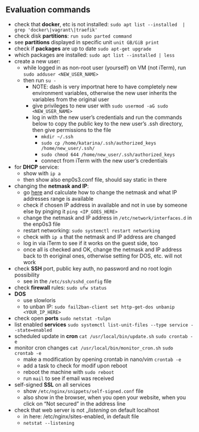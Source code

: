 ## Evaluation commands

- check that __docker__, etc is not installed: 
  ```sudo apt list --installed  | grep 'docker\|vagrant\|traefik'```
- check disk __partitions__: 
  ```run sudo parted command```
- see __partitions__ displayed in specific unit
  ```unit GB/GiB print```
- check if __packages__ are up to date
  ```sudo apt-get upgrade```
- which packages are installed:
  ```sudo apt list --installed | less```
- create a new user:
  - while logged in as non-root user (yourself) on VM (not iTerm), run ```sudo adduser <NEW_USER_NAME>```
  - then run ```su -``` 
    - NOTE: dash is very importnat here to have completely new environment variables, otherwise the new user inherits the variables from the original user
    - give privileges to new user with ```sudo usermod -aG sudo <NEW_USER_NAME>```
    - log in with the new user’s credentials and run the commands below to copy the public key to the new user’s .ssh directory, then give permissions to the file
      - ```mkdir ~/.ssh```
      - ```sudo cp /home/katarina/.ssh/authorized_keys /home/new_user/.ssh/```
      - ```sudo chmod 644 /home/new_user/.ssh/authorized_keys```
      - connect from iTerm with the new user’s credentials
- for __DHCP__ service:
  - show with ```ip a```
  - then show also enp0s3.conf file, should say static in there
- changing the __netmask and IP__:
  - go [here](https://jodies.de/ipcalc) and calculate how to change the netmask and what IP addresses range is available
  - check if chosen IP address in available and not in use by someone else by pinging it ```ping <IP_GOES_HERE>```
  - change the netmask and IP address in ```/etc/network/interfaces.d``` in the enp0s3 file 
  - restart networking: ```sudo systemctl restart networking```
  - check with ```ip a``` that the netmask and IP address are changed
  - log in via iTerm to see if it works on the guest side, too
  - once all is checked and OK, change the netmask and IP address back to th eoriginal ones, otherwise setting for DOS, etc. will not work
- check __SSH__ port, public key auth, no password and no root login possibility
  - see in the ```/etc/ssh/sshd_config``` file
- check __firewall__ rules:
  ```sudo ufw status```
- __DOS__
  - use slowloris
  - to unban IP: ```sudo fail2ban-client set http-get-dos unbanip <YOUR_IP_HERE>```
- check open __ports__
  ```sudo netstat -tulpn```
- list enabled __services__
  ```sudo systemctl list-unit-files --type service --state=enabled```
- scheduled update in __cron__
  ```cat /usr/local/bin/update.sh```
  ```sudo crontab -e```
- monitor cron changes
	```cat /usr/local/bin/monitor_cron.sh```
  ```sudo crontab -e```
	- make a modification by opening crontab in nano/vim
  ```crontab -e```
	- add a task to check for modif upon reboot
	- reboot the machine with ```sudo reboot```
  - run ```mail``` to see if email was received
- self-signed __SSL__ on all services
	- show ```/etc/nginx/snippets/self-signed.conf``` file
  - also show in the browser, when you open your website, when you click on “Not secured” in the address line
- check that web server is not __listening_ on default localhost
	- in here: /etc/nginx/sites-enabled, in default file 
  - ```netstat --listening```
